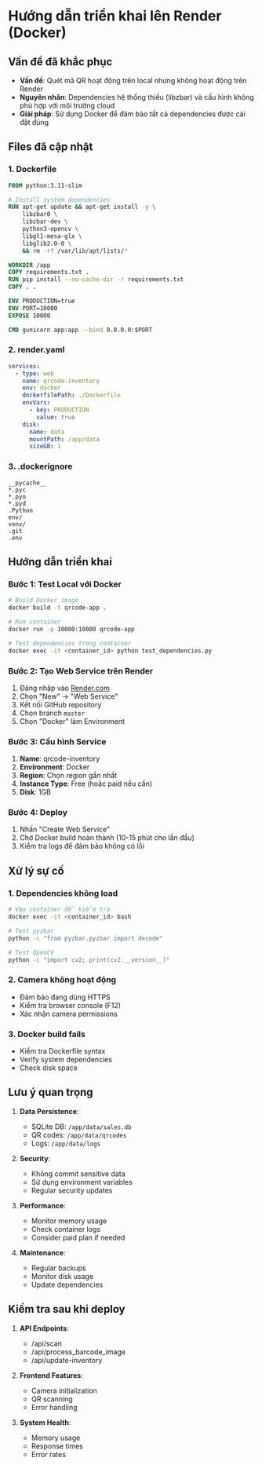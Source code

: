 # Hướng dẫn triển khai lên Render (Docker)

## Vấn đề đã khắc phục
- **Vấn đề**: Quét mã QR hoạt động trên local nhưng không hoạt động trên Render
- **Nguyên nhân**: Dependencies hệ thống thiếu (libzbar) và cấu hình không phù hợp với môi trường cloud
- **Giải pháp**: Sử dụng Docker để đảm bảo tất cả dependencies được cài đặt đúng

## Files đã cập nhật

### 1. Dockerfile
```dockerfile
FROM python:3.11-slim

# Install system dependencies
RUN apt-get update && apt-get install -y \
    libzbar0 \
    libzbar-dev \
    python3-opencv \
    libgl1-mesa-glx \
    libglib2.0-0 \
    && rm -rf /var/lib/apt/lists/*

WORKDIR /app
COPY requirements.txt .
RUN pip install --no-cache-dir -r requirements.txt
COPY . .

ENV PRODUCTION=true
ENV PORT=10000
EXPOSE 10000

CMD gunicorn app:app --bind 0.0.0.0:$PORT
```

### 2. render.yaml
```yaml
services:
  - type: web
    name: qrcode-inventory
    env: docker
    dockerfilePath: ./Dockerfile
    envVars:
      - key: PRODUCTION
        value: true
    disk:
      name: data
      mountPath: /app/data
      sizeGB: 1
```

### 3. .dockerignore
```
__pycache__
*.pyc
*.pyo
*.pyd
.Python
env/
venv/
.git
.env
```

## Hướng dẫn triển khai

### Bước 1: Test Local với Docker
```bash
# Build Docker image
docker build -t qrcode-app .

# Run container
docker run -p 10000:10000 qrcode-app

# Test dependencies trong container
docker exec -it <container_id> python test_dependencies.py
```

### Bước 2: Tạo Web Service trên Render
1. Đăng nhập vào [Render.com](https://render.com)
2. Chọn "New" → "Web Service"
3. Kết nối GitHub repository
4. Chọn branch `master`
5. Chọn "Docker" làm Environment

### Bước 3: Cấu hình Service
1. **Name**: qrcode-inventory
2. **Environment**: Docker
3. **Region**: Chọn region gần nhất
4. **Instance Type**: Free (hoặc paid nếu cần)
5. **Disk**: 1GB

### Bước 4: Deploy
1. Nhấn "Create Web Service"
2. Chờ Docker build hoàn thành (10-15 phút cho lần đầu)
3. Kiểm tra logs để đảm bảo không có lỗi

## Xử lý sự cố

### 1. Dependencies không load
```bash
# Vào container để kiểm tra
docker exec -it <container_id> bash

# Test pyzbar
python -c "from pyzbar.pyzbar import decode"

# Test OpenCV
python -c "import cv2; print(cv2.__version__)"
```

### 2. Camera không hoạt động
- Đảm bảo đang dùng HTTPS
- Kiểm tra browser console (F12)
- Xác nhận camera permissions

### 3. Docker build fails
- Kiểm tra Dockerfile syntax
- Verify system dependencies
- Check disk space

## Lưu ý quan trọng

1. **Data Persistence**:
   - SQLite DB: `/app/data/sales.db`
   - QR codes: `/app/data/qrcodes`
   - Logs: `/app/data/logs`

2. **Security**:
   - Không commit sensitive data
   - Sử dụng environment variables
   - Regular security updates

3. **Performance**:
   - Monitor memory usage
   - Check container logs
   - Consider paid plan if needed

4. **Maintenance**:
   - Regular backups
   - Monitor disk usage
   - Update dependencies

## Kiểm tra sau khi deploy

1. **API Endpoints**:
   - /api/scan
   - /api/process_barcode_image
   - /api/update-inventory

2. **Frontend Features**:
   - Camera initialization
   - QR scanning
   - Error handling

3. **System Health**:
   - Memory usage
   - Response times
   - Error rates
